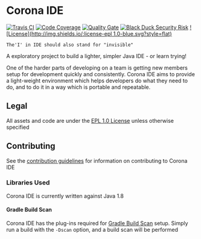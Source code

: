 # Corona IDE

[![Travis CI](https://img.shields.io/travis/StarChart-Labs/corona-ide.svg?branch=master)](https://travis-ci.org/StarChart-Labs/corona-ide) [![Code Coverage](https://img.shields.io/codecov/c/github/StarChart-Labs/corona-ide.svg)](https://codecov.io/github/StarChart-Labs/corona-ide) [![Quality Gate](https://sonarqube.com/api/badges/gate?key=org.starchartlabs.coronaide:coronaide)](https://sonarqube.com/dashboard/index/org.starchartlabs.coronaide:coronaide) [![Black Duck Security Risk](https://copilot.blackducksoftware.com/github/repos/StarChart-Labs/corona-ide/branches/master/badge-risk.svg)](https://copilot.blackducksoftware.com/github/repos/StarChart-Labs/corona-ide/branches/master) [![License](http://img.shields.io/:license-epl 1.0-blue.svg?style=flat)](https://www.eclipse.org/legal/epl-v10.html)

`The'I' in IDE should also stand for "invisible"`

A exploratory project to build a lighter, simpler Java IDE - or learn trying!

One of the harder parts of developing on a team is getting new members setup for development quickly and consistently. Corona IDE aims to provide a light-weight environment which helps developers do what they need to do, and to do it in a way which is portable and repeatable.

## Legal

All assets and code are under the [EPL 1.0 License](https://www.eclipse.org/legal/epl-v10.html) unless otherwise specified

## Contributing

See the [contribution guidelines](./CONTRIBUTING.md) for information on contributing to Corona IDE


### Libraries Used

Corona IDE is currently written against Java 1.8

#### Gradle Build Scan

Corona IDE has the plug-ins required for [Gradle Build Scan](https://gradle.com/) setup. Simply run a build with the `-Dscan` option, and a build scan will be performed
